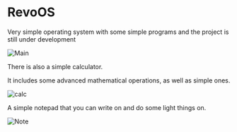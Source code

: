 # RevoOS
Very simple operating system with some simple programs and the project is still under development

![Main](https://github.com/user-attachments/assets/61fdd7f6-2280-48d1-bc39-3cc2e7d8896a)

There is also a simple calculator.

It includes some advanced mathematical operations, as well as simple ones.

![calc](https://github.com/user-attachments/assets/60b30af4-75a3-4ed4-bf32-6bccd91255ce)

A simple notepad that you can write on and do some light things on.


![Note](https://github.com/user-attachments/assets/c0f92b31-fa97-4496-bdb5-826c39ad8abc)
